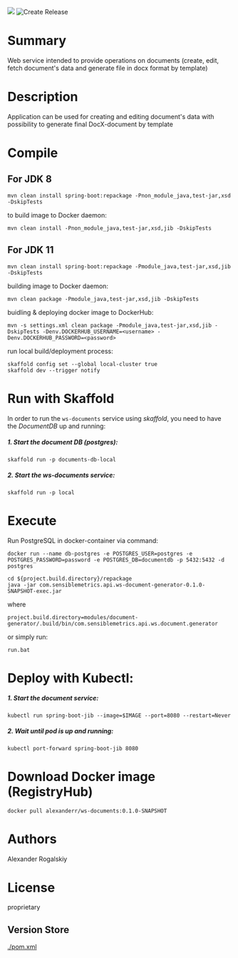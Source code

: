 ![](https://github.com/AlexRogalskiy/ws-documents/workflows/Document-Generator-Web-Service/badge.svg??branch=master&event=push)
![Create Release](https://github.com/AlexRogalskiy/ws-documents/workflows/Document-Generator-Web-Service-release/badge.svg?branch=master&event=push)

# Summary

Web service intended to provide operations on documents (create, edit, fetch document's data and generate file in docx format by template)

# Description

Application can be used for creating and editing document's data with possibility to generate final DocX-document by template

# Compile

## For JDK 8

```
mvn clean install spring-boot:repackage -Pnon_module_java,test-jar,xsd -DskipTests
```

to build image to Docker daemon:

```
mvn clean install -Pnon_module_java,test-jar,xsd,jib -DskipTests
```

## For JDK 11

```
mvn clean install spring-boot:repackage -Pmodule_java,test-jar,xsd,jib -DskipTests
```

building image to Docker daemon:

```
mvn clean package -Pmodule_java,test-jar,xsd,jib -DskipTests
```

buidling & deploying docker image to DockerHub:

```
mvn -s settings.xml clean package -Pmodule_java,test-jar,xsd,jib -DskipTests -Denv.DOCKERHUB_USERNAME=<username> -Denv.DOCKERHUB_PASSWORD=<password>
```

run local build/deployment process:

```
skaffold config set --global local-cluster true
skaffold dev --trigger notify
```

# Run with Skaffold

In order to run the `ws-documents` service using *skaffold*, you need to have the *DocumentDB* up and running:

##### 1. Start the document DB (postgres):
```
skaffold run -p documents-db-local
```

##### 2. Start the ws-documents service:
```
skaffold run -p local
```

# Execute

Run PostgreSQL in docker-container via command:

```
docker run --name db-postgres -e POSTGRES_USER=postgres -e POSTGRES_PASSWORD=password -e POSTGRES_DB=documentdb -p 5432:5432 -d postgres
```

```
cd ${project.build.directory}/repackage
java -jar com.sensiblemetrics.api.ws-document-generator-0.1.0-SNAPSHOT-exec.jar
```

where

```
project.build.directory=modules/document-generator/.build/bin/com.sensiblemetrics.api.ws.document.generator
```

or simply run:

```
run.bat
```

# Deploy with Kubectl:

##### 1. Start the document service:
```
kubectl run spring-boot-jib --image=$IMAGE --port=8080 --restart=Never
```

##### 2. Wait until pod is up and running:
```
kubectl port-forward spring-boot-jib 8080
```

# Download Docker image (RegistryHub)

```
docker pull alexanderr/ws-documents:0.1.0-SNAPSHOT
```

# Authors

Alexander Rogalskiy

# License

proprietary

## Version Store

[./pom.xml](./pom.xml)
